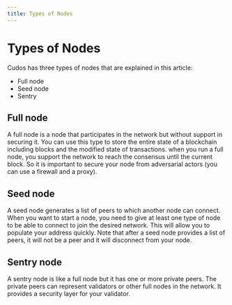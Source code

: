 ```yaml
---
title: Types of Nodes
---
```


# Types of Nodes

Cudos has three types of nodes that are explained in this article:
* Full node
* Seed node
* Sentry

## Full node

A full node is a node that participates in the network but without support in securing it. You can use this type to store the entire state of a blockchain including blocks and the modified state of transactions. when you run a full node, you support the network to reach the consensus until the current block. So it is important to secure your node from adversarial actors (you can use a firewall and a proxy).

## Seed node

A seed node generates a list of peers to which another node can connect. When you want to start a node, you need to give at least one type of node to be able to connect to join the desired network. This will allow you to populate your address quickly. Note that after a seed node provides a list of peers, it will not be a peer and it will disconnect from your node.

## Sentry node

A sentry node is like a full node but it has one or more private peers. The private peers can represent validators or other full nodes in the network. It provides a security layer for your validator.
